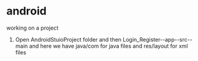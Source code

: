 # android
working on a project

1. Open AndroidStuioProject folder and then Login_Register--app--src--main and here we have java/com for java files and res/layout for xml files  
